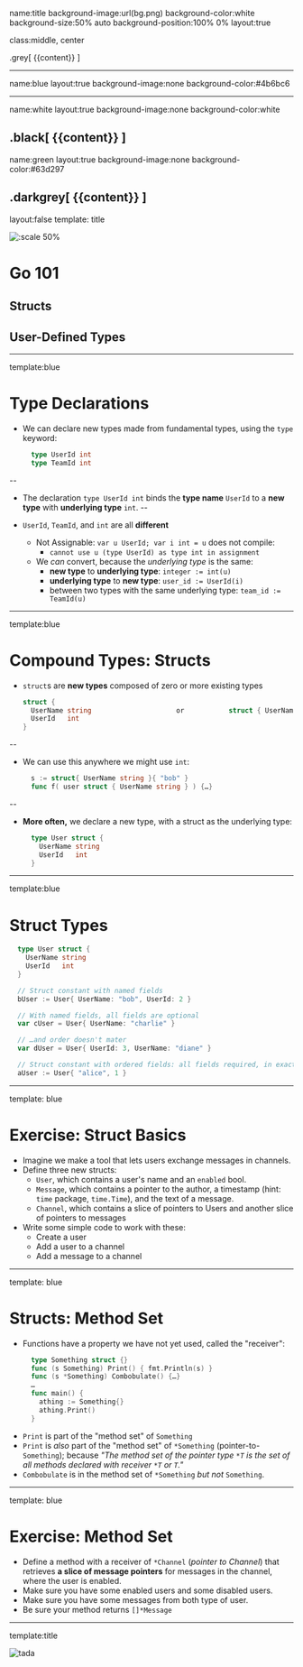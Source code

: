 name:title
background-image:url(bg.png)
background-color:white
background-size:50% auto
background-position:100% 0%
layout:true

class:middle, center

.grey[
{{content}}
]

---
name:blue
layout:true
background-image:none
background-color:#4b6bc6

---
name:white
layout:true
background-image:none
background-color:white

.black[
{{content}}
]
---
name:green
layout:true
background-image:none
background-color:#63d297

.darkgrey[
{{content}}
]
---
layout:false
template: title

![:scale 50%](slack.png)

# Go 101

## Structs
## User-Defined Types

---
template:blue

# Type Declarations

* We can declare new types made from fundamental types, using the `type` keyword:
    ```go
      type UserId int
      type TeamId int
    ```
--

* The declaration `type UserId int` binds the **type name** `UserId` to a **new type** with **underlying type** `int`.
--

* `UserId`, `TeamId`, and `int` are all **different**
    * Not Assignable: `var u UserId; var i int = u` does not compile:
        * `cannot use u (type UserId) as type int in assignment`
    * We _can_ convert, because the _underlying type_ is the same:
        * **new type** to **underlying type**: `integer := int(u)`
        * **underlying type** to **new type**: `user_id := UserId(i)`
        * between two types with the same underlying type: `team_id := TeamId(u)`

---
template:blue

# Compound Types: Structs

* `struct`s are **new types** composed of zero or more existing types

    ```go
    struct {
      UserName string                     or           struct { UserName string; UserId int }
      UserId   int
    }
    ```

--
* We can use this anywhere we might use `int`:
    ```go
      s := struct{ UserName string }{ "bob" }
      func f( user struct { UserName string } ) {…}
    ```

--
* **More often,** we declare a new type, with a struct as the underlying type:
    ```go
      type User struct {
        UserName string
        UserId   int
      }
    ```

---
template:blue

# Struct Types

```go
  type User struct {
    UserName string
    UserId   int
  }
```

```go
  // Struct constant with named fields
  bUser := User{ UserName: "bob", UserId: 2 }

  // With named fields, all fields are optional
  var cUser = User{ UserName: "charlie" }

  // …and order doesn't mater
  var dUser = User{ UserId: 3, UserName: "diane" }

  // Struct constant with ordered fields: all fields required, in exact order
  aUser := User{ "alice", 1 }
```

---
template: blue
# Exercise: Struct Basics

* Imagine we make a tool that lets users exchange messages in channels.
* Define three new structs:
  * `User`, which contains a user's name and an `enabled` bool.
  * `Message`, which contains a pointer to the author, a timestamp (hint: `time` package, `time.Time`), and the text of a message.
  * `Channel`, which contains a slice of pointers to Users and another slice of pointers to messages
* Write some simple code to work with these:
  * Create a user
  * Add a user to a channel
  * Add a message to a channel
---
template: blue
# Structs: Method Set

* Functions have a property we have not yet used, called the "receiver":
    ```go
      type Something struct {}
      func (s Something) Print() { fmt.Println(s) }
      func (s *Something) Combobulate() {…}
      …
      func main() {
        athing := Something{}
        athing.Print()
      }
    ```
* `Print` is part of the "method set" of `Something`
* `Print` is _also_ part of the "method set" of `*Something` (pointer-to-`Something`); because _"The method set of the pointer type `*T` is the set of all methods declared with receiver `*T` or `T`."_
* `Combobulate` is in the method set of `*Something` _but not_ `Something`.
---
template: blue
# Exercise: Method Set
* Define a method with a receiver of `*Channel` (_pointer to Channel_) that retrieves **a slice of message pointers** for messages in the channel, where the user is enabled.
* Make sure you have some enabled users and some disabled users.
* Make sure you have some messages from both type of user.
* Be sure your method returns `[]*Message`

---
template:title

![tada](tada.png)

